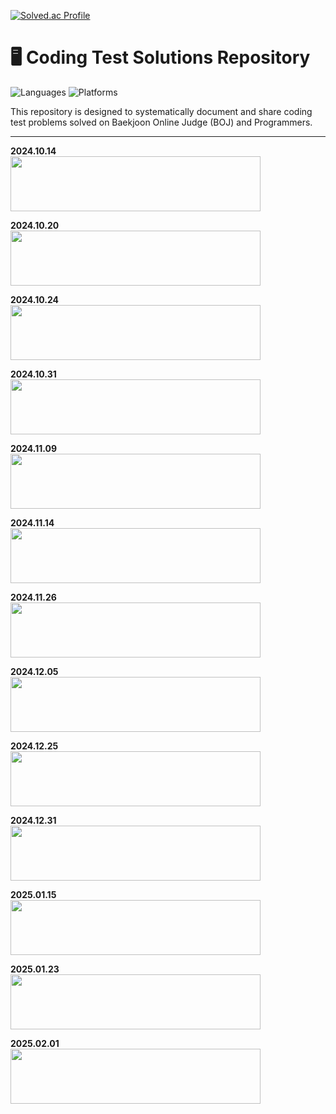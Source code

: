 [![Solved.ac Profile](http://mazassumnida.wtf/api/v2/generate_badge?boj=lhs5427ll)](https://solved.ac/lhs5427ll/)

# 🖥️ Coding Test Solutions Repository

![Languages](https://img.shields.io/badge/Language-Python%20%7C%20Java-brightgreen)
![Platforms](https://img.shields.io/badge/Platforms-BOJ%20%7C%20Programmers-blue)

This repository is designed to systematically document and share coding test problems solved on Baekjoon Online Judge (BOJ) and Programmers.

---

**2024.10.14**  
<img src="https://github.com/user-attachments/assets/e052fe56-ac9f-426a-aa90-f42fc99f0a5e" width="400" height="88">

**2024.10.20**  
<img src="https://github.com/user-attachments/assets/108ed9a8-3c14-4051-9ee6-c322065fb465" width="400" height="88">

**2024.10.24**  
<img src="https://github.com/user-attachments/assets/4ad79cba-1a0d-460e-b462-ef8fa8c9c6d7" width="400" height="88">

**2024.10.31**  
<img src="https://github.com/user-attachments/assets/ccb553d6-ef93-45e2-a885-3f07fdb3d9b4" width="400" height="88">

**2024.11.09**  
<img src="https://github.com/user-attachments/assets/e2541513-31a1-40b3-9761-2ed9481d5643" width="400" height="88">

**2024.11.14**  
<img src="https://github.com/user-attachments/assets/8702761c-9d75-455c-b456-c417a2e552e1" width="400" height="88">

**2024.11.26**  
<img src="https://github.com/user-attachments/assets/09ca9a1c-8b66-4b3f-9032-84a9dbc7ed42" width="400" height="88">

**2024.12.05**  
<img src="https://github.com/user-attachments/assets/ff463e6e-812a-40bd-a5f6-5ed71840e225" width="400" height="88">

**2024.12.25**  
<img src="https://github.com/user-attachments/assets/4b27f7cc-fc79-41bb-9f10-7ca3c1c680ea" width="400" height="88">

**2024.12.31**  
<img src="https://github.com/user-attachments/assets/1a41a392-ac9a-4984-aa4b-a2fcd5fa8273" width="400" height="88">

**2025.01.15**  
<img src="https://github.com/user-attachments/assets/a6a6f463-7fe5-4629-9de2-fd85f916f3e3" width="400" height="88">

**2025.01.23**  
<img src="https://github.com/user-attachments/assets/6689f4ef-95f0-4246-bfe1-d604b8093bb1" width="400" height="88">

**2025.02.01**  
<img src="https://github.com/user-attachments/assets/b4897807-e6f4-4fdb-8829-46db0594857c" width="400" height="88">
